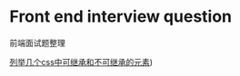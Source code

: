 # Front end interview question
前端面试题整理

[列举几个css中可继承和不可继承的元素](https://github.com/lingdianyiyuan/FEIQ/blob/master/列举几个css中可继承和不可继承的元素.md))
